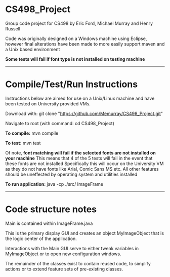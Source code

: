 # CS498_Project
Group code project for CS498 by Eric Ford, Michael Murray and Henry Russell

Code was originally designed on a Windows machine using Eclipse, however final alterations have been made to more easily support maven and a Unix based environment

**Some tests will fail if font type is not installed on testing machine**


*********************************************
# Compile/Test/Run Instructions
Instructions below are aimed for use on a Unix/Linux machine and have been tested on University provided VMs.

Download with:   git clone "https://github.com/Memurray/CS498_Project.git"

Navigate to root (with command: cd CS498_Project)

**To compile:** mvn compile

**To test:**  mvn test

Of note, **font matching will fail if the selected fonts are not installed on your machine**
This means that 4 of the 5 tests will fail in the event that these fonts are not installed
Specifically this will occur on the University VM as they do not have fonts like Arial, Comic Sans MS etc.
All other features should be uneffected by operating system and utilities installed

**To run application:** java -cp ./src/ ImageFrame


*********************************************
# Code structure notes
Main is contained within ImageFrame.java

This is the primary display GUI and creates an object MyImageObject that is the logic center of the application.

Interactions with the Main GUI serve to either tweak variables in MyImageObject or to open new configuration windows.

The remainder of the classes exist to contain reused code, to simplify actions or to extend feature sets of pre-existing classes.
